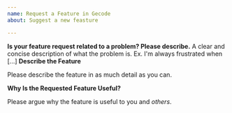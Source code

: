 ```yaml
---
name: Request a Feature in Gecode
about: Suggest a new feasture

---
```


**Is your feature request related to a problem? Please describe.**
A clear and concise description of what the problem is. Ex. I'm always frustrated when [...]
**Describe the Feature**

Please describe the feature in as much detail as you can.

**Why Is the Requested Feature Useful?**

Please argue why the feature is useful to you and _others_.
